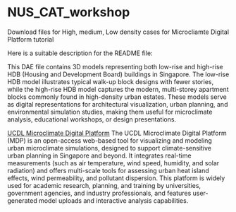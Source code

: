 # NUS_CAT_workshop

Download files for High, medium, Low density cases for Microcliamte Digital Platform tutorial

Here is a suitable description for the README file:

This DAE file contains 3D models representing both low-rise and high-rise HDB (Housing and Development Board) buildings in Singapore. The low-rise HDB model illustrates typical walk-up block designs with fewer stories, while the high-rise HDB model captures the modern, multi-storey apartment blocks commonly found in high-density urban estates. These models serve as digital representations for architectural visualization, urban planning, and environmental simulation studies, making them useful for microclimate analysis, educational workshops, or design presentations.

[UCDL Microclimate Digital Platform](https://mdp.ucdl.sg/)
The UCDL Microclimate Digital Platform (MDP) is an open-access web-based tool for visualizing and modeling urban microclimate simulations, designed to support climate-sensitive urban planning in Singapore and beyond. It integrates real-time measurements (such as air temperature, wind speed, humidity, and solar radiation) and offers multi-scale tools for assessing urban heat island effects, wind permeability, and pollutant dispersion. This platform is widely used for academic research, planning, and training by universities, government agencies, and industry professionals, and features user-generated model uploads and interactive analysis capabilities.
